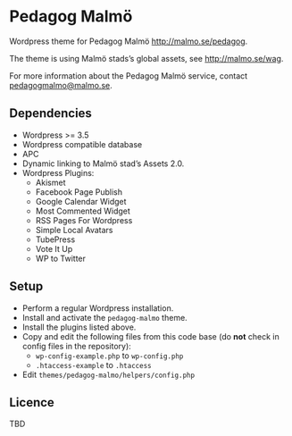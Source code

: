 Pedagog Malmö
=============
Wordpress theme for Pedagog Malmö http://malmo.se/pedagog.

The theme is using Malmö stads’s global assets, see http://malmo.se/wag.

For more information about the Pedagog Malmö service, contact pedagogmalmo@malmo.se.

## Dependencies
* Wordpress >= 3.5
* Wordpress compatible database
* APC
* Dynamic linking to Malmö stad’s Assets 2.0.
* Wordpress Plugins:
  * Akismet
  * Facebook Page Publish
  * Google Calendar Widget
  * Most Commented Widget
  * RSS Pages For Wordpress
  * Simple Local Avatars
  * TubePress
  * Vote It Up
  * WP to Twitter

## Setup
* Perform a regular Wordpress installation.
* Install and activate the `pedagog-malmo` theme.
* Install the plugins listed above.
* Copy and edit the following files from this code base (do __not__ check in config files in the repository):
  * `wp-config-example.php` to `wp-config.php`
  * `.htaccess-example` to `.htaccess`
* Edit `themes/pedagog-malmo/helpers/config.php`

## Licence
TBD
